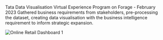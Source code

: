 Tata Data Visualisation Virtual Experience Program on Forage - February 2023 
Gathered business requirements from stakeholders, pre-processing the dataset, creating data visualisation with the business intelligence requirement to inform strategic expansion.

![Online Retail Dashboard 1](https://user-images.githubusercontent.com/61271340/225336223-b3cd2b25-af74-4c0f-8c45-00f6fe9f1bde.png)
